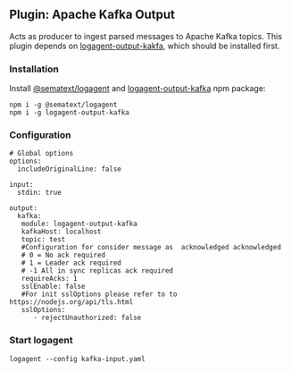 ## Plugin: Apache Kafka Output

Acts as producer to ingest parsed messages to Apache Kafka topics.
This plugin depends on [logagent-output-kakfa](https://www.npmjs.com/package/logagent-output-kafka), which should be installed first. 


### Installation 

Install [@sematext/logagent](https://www.npmjs.com/package/@sematext/logagent) and [logagent-output-kafka](https://www.npmjs.com/package/logagent-output-kafka) npm package: 

```
npm i -g @sematext/logagent 
npm i -g logagent-output-kafka
```
 
### Configuration

```
# Global options
options:
  includeOriginalLine: false

input:
  stdin: true

output:
  kafka: 
   module: logagent-output-kafka
   kafkaHost: localhost
   topic: test
   #Configuration for consider message as  acknowledged acknowledged
   # 0 = No ack required
   # 1 = Leader ack required
   # -1 All in sync replicas ack required
   requireAcks: 1
   sslEnable: false
   #For init sslOptions please refer to to https://nodejs.org/api/tls.html
   sslOptions: 
      - rejectUnauthorized: false

```

### Start logagent

```
logagent --config kafka-input.yaml
```